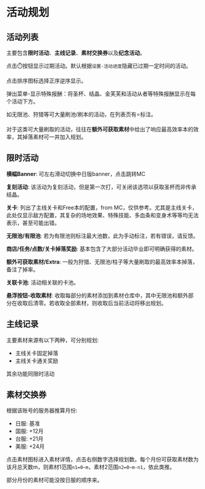# 活动规划

## 活动列表
主要包含**限时活动**、**主线记录**、**素材交换券**以及**纪念活动**。

点击:stopwatch:按钮显示过期活动。默认根据`设置-活动进度`隐藏已过期一定时间的活动。

点击排序图标选择正序逆序显示。

弹出菜单-显示特殊报酬：将圣杯、结晶、金芙芙和活动从者等特殊报酬显示在每个活动下方。

如无限池、狩猎等可大量刷池/刷本的活动，在列表页有:star:标注。

对于这类可大量刷取的活动，往往在**额外可获取素材**中给出了响应最高效率本的效率，其掉落素材可一并加入规划。

## 限时活动

**横幅Banner**: 可左右滑动切换中日版banner，点击跳转MC

**复刻活动**: 该活动为复刻活动，但是第一次打，可关闭该选项以获取圣杯而非传承结晶。

**关卡**: 列出了主线关卡和Free本的配置，from MC，仅供参考。尤其是主线关卡，此处仅显示敌方配置，其复杂的场地效果、特殊技能、多血条和变身术等等均无法表示，甚至可能出错。

**无限池/有限池**: 若为有限池则标注最大池数，此为手动标注，若有错误，请反馈。

**商店/任务/点数/关卡掉落奖励**: 基本包含了大部分活动毕业即可明确获得的素材。

**额外可获取素材/Extra**: 一般为狩猎、无限池/柱子等大量刷取的最高效率本掉落，备注了掉率。

**关联卡池**: 活动相关联的卡池。

**悬浮按钮-收取素材**: 收取每部分的素材添加到素材仓库中，其中无限池和额外部分在收取后清零。若收取全部素材，则收取后当前活动将移出规划。


## 主线记录

主要素材来源有以下两种，可分别规划:
- 主线关卡固定掉落
- 主线关卡通关奖励

其余功能同限时活动

## 素材交换券
根据该账号的服务器推算月份:
- 日服: 基准
- 国服: +12月
- 台服: +21月
- 美服: +24月

点击素材图标进入素材详情，点击右侧数字选择规划数。每个月份可获取素材数为该月总天数m，则素材1范围`n1=0~m`，素材2范围`n2=0~m-n1`，依此类推。

部分月份的素材可能没按日服的顺序来。
